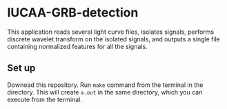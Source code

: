 # IUCAA-GRB-detection

This application reads several light curve files, isolates signals, performs discrete wavelet transform on the isolated signals, and outputs a single file containing normalized features for all the signals.

## Set up

Downoad this repository. Run ```make``` command from the terminal in the directory. This will create ```a.out``` in the same directory, which you can execute from the terminal.
